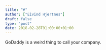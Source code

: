 ```yaml
---
title: "#"
author: ["Eivind Hjertnes"]
draft: false
type: "post"
date: 2018-02-28T01:00:00+01:00
---
```


GoDaddy is a weird thing to call your company.
